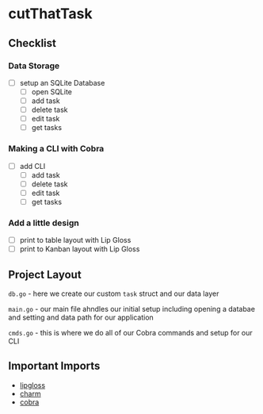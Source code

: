 # cutThatTask

## Checklist

### Data Storage 
- [ ] setup an SQLite Database
    - [ ] open SQLite
    - [ ] add task
    - [ ] delete task
    - [ ] edit task
    - [ ] get tasks

### Making a CLI with Cobra
- [ ] add CLI  
    - [ ] add task
    - [ ] delete task
    - [ ] edit task
    - [ ] get tasks

### Add a little design
- [ ] print to table layout with Lip Gloss
- [ ] print to Kanban layout with Lip Gloss
    
## Project Layout
`db.go` - here we create our custom `task` struct and our data layer

`main.go` - our main file ahndles our initial setup including opening a 
databae and setting and data path for our application 

`cmds.go` - this is where we do all of our Cobra commands and setup for
our CLI

## Important Imports
- [lipgloss](https://github.com/charmbracelet/lipgloss)
- [charm](https://github.com/charmbracelet/charm)
- [cobra](https://github.com/spf13/cobra)
